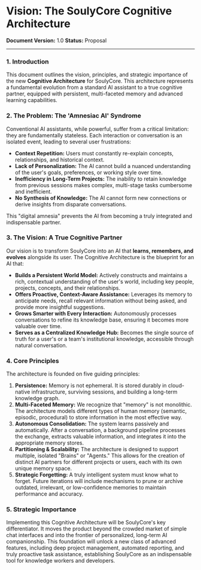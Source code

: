 
# Vision: The SoulyCore Cognitive Architecture

**Document Version:** 1.0
**Status:** Proposal

---

### 1. Introduction

This document outlines the vision, principles, and strategic importance of the new **Cognitive Architecture** for SoulyCore. This architecture represents a fundamental evolution from a standard AI assistant to a true cognitive partner, equipped with persistent, multi-faceted memory and advanced learning capabilities.

### 2. The Problem: The 'Amnesiac AI' Syndrome

Conventional AI assistants, while powerful, suffer from a critical limitation: they are fundamentally stateless. Each interaction or conversation is an isolated event, leading to several user frustrations:

*   **Context Repetition:** Users must constantly re-explain concepts, relationships, and historical context.
*   **Lack of Personalization:** The AI cannot build a nuanced understanding of the user's goals, preferences, or working style over time.
*   **Inefficiency in Long-Term Projects:** The inability to retain knowledge from previous sessions makes complex, multi-stage tasks cumbersome and inefficient.
*   **No Synthesis of Knowledge:** The AI cannot form new connections or derive insights from disparate conversations.

This "digital amnesia" prevents the AI from becoming a truly integrated and indispensable partner.

### 3. The Vision: A True Cognitive Partner

Our vision is to transform SoulyCore into an AI that **learns, remembers, and evolves** alongside its user. The Cognitive Architecture is the blueprint for an AI that:

*   **Builds a Persistent World Model:** Actively constructs and maintains a rich, contextual understanding of the user's world, including key people, projects, concepts, and their relationships.
*   **Offers Proactive, Context-Aware Assistance:** Leverages its memory to anticipate needs, recall relevant information without being asked, and provide more insightful suggestions.
*   **Grows Smarter with Every Interaction:** Autonomously processes conversations to refine its knowledge base, ensuring it becomes more valuable over time.
*   **Serves as a Centralized Knowledge Hub:** Becomes the single source of truth for a user's or a team's institutional knowledge, accessible through natural conversation.

### 4. Core Principles

The architecture is founded on five guiding principles:

1.  **Persistence:** Memory is not ephemeral. It is stored durably in cloud-native infrastructure, surviving sessions, and building a long-term knowledge graph.
2.  **Multi-Faceted Memory:** We recognize that "memory" is not monolithic. The architecture models different types of human memory (semantic, episodic, procedural) to store information in the most effective way.
3.  **Autonomous Consolidation:** The system learns passively and automatically. After a conversation, a background pipeline processes the exchange, extracts valuable information, and integrates it into the appropriate memory stores.
4.  **Partitioning & Scalability:** The architecture is designed to support multiple, isolated "Brains" or "Agents." This allows for the creation of distinct AI partners for different projects or users, each with its own unique memory space.
5.  **Strategic Forgetting:** A truly intelligent system must know what to forget. Future iterations will include mechanisms to prune or archive outdated, irrelevant, or low-confidence memories to maintain performance and accuracy.

### 5. Strategic Importance

Implementing this Cognitive Architecture will be SoulyCore's key differentiator. It moves the product beyond the crowded market of simple chat interfaces and into the frontier of personalized, long-term AI companionship. This foundation will unlock a new class of advanced features, including deep project management, automated reporting, and truly proactive task assistance, establishing SoulyCore as an indispensable tool for knowledge workers and developers.

